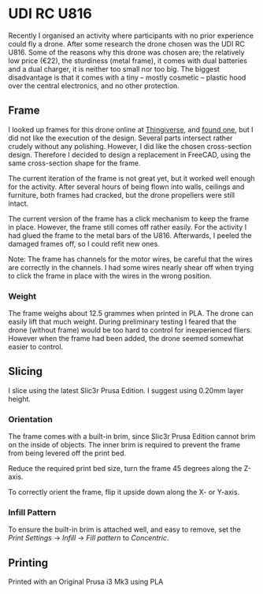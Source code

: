 # UDI RC U816

Recently I organised an activity where participants with no prior experience could fly a drone. After some research the drone chosen was the UDI RC U816.
Some of the reasons why this drone was chosen are; the relatively low price (€22), the sturdiness (metal frame), it comes with dual batteries and a dual charger, it is neither too small nor too big.
The biggest disadvantage is that it comes with a tiny – mostly cosmetic – plastic hood over the central electronics, and no other protection.

## Frame

I looked up frames for this drone online at [Thingiverse](https://thingiverse.com), and [found one](https://www.thingiverse.com/thing:34030), but I did not like the execution of the design. Several parts intersect rather crudely without any polishing. However, I did like the chosen cross-section design. Therefore I decided to design a replacement in FreeCAD, using the same cross-section shape for the frame.

The current iteration of the frame is not great yet, but it worked well enough for the activity. After several hours of being flown into walls, ceilings and furniture, both frames had cracked, but the drone propellers were still intact.

The current version of the frame has a click mechanism to keep the frame in place. However, the frame still comes off rather easily. For the activity I had glued the frame to the metal bars of the U816. Afterwards, I peeled the damaged frames off, so I could refit new ones.

Note: The frame has channels for the motor wires, be careful that the wires are correctly in the channels. I had some wires nearly shear off when trying to click the frame in place with the wires in the wrong position.

### Weight

The frame weighs about 12.5 grammes when printed in PLA. The drone can easily lift that much weight. During preliminary testing I feared that the drone (without frame) would be too hard to control for inexperienced fliers. However when the frame had been added, the drone seemed somewhat easier to control.

## Slicing

I slice using the latest Slic3r Prusa Edition. I suggest using 0.20mm layer height.

### Orientation

The frame comes with a built-in brim, since Slic3r Prusa Edition cannot brim on the inside of objects. The inner brim is required to prevent the frame from being levered off the print bed.

Reduce the required print bed size, turn the frame 45 degrees along the Z-axis.

To correctly orient the frame, flip it upside down along the X- or Y-axis.

### Infill Pattern

To ensure the built-in brim is attached well, and easy to remove, set the _Print Settings_ → _Infill_ → _Fill pattern_ to _Concentric_.

## Printing

Printed with an Original Prusa i3 Mk3 using PLA
